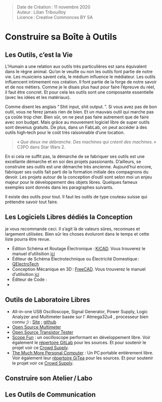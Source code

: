 > Date de Création : 11 novembre 2020<br>
> Auteur : Lilian Tribouilloy<br>
> Licence : Creative Commonces BY SA<br>

# Construire sa Boîte à Outils

## Les Outils, c’est la Vie

L’Humain a une relation aux outils très particulières est sans équivalent dans le règne animal. Qu’on le veuille ou non les outils font partie de notre vie. Les musiciens savent cela, le médium influence le médiateur. Les outils influencent intimement nos création. Il font partie de la forge de notre savoir et de nos métiers. Comme je le disais plus haut pour faire l’épreuve du réel, il faut être concret. Et pour cela les outils sont une composante essentielle (avec les idées et les matériaux).

Comme disent les anglais “ Shit input, shit output. ”. Si vous avez pas de bon outil, vous ne ferez jamais rien de bien. Et un mauvais outil qui marche pas ça coûte trop cher. Bien sûr, on ne peut pas faire autrement que de faire avec son budget. Mais grâce au mouvement logiciel libre de super outils sont devenus gratuits. De plus, dans un FabLab, on peut accéder à des outils high‑tech pour le coût très raisonnable d’une location.

> « _Que dieux me débranche. Des machines qui créent des machines._ »		C3PO dans Star Wars 2.

En si cela ne suffit pas, la démarche de se fabriquer ses outils est une excellante démarche et en soi des projets passionants. D’ailleurs, se construire ses outils est une démarche très ancienne. Aujourd’hui encore, fabriquer ses outils fait parti de la formation initiale des compagnons du devoir. Les projets autour de la conception d’outil sont selon moi un enjeu majeur pour le développement des objets libres. Quelques fameux exemples sont donnés dans les paragraphes suivants.

Il existe des outils pour tout. Il faut les outils de type couteau suisse qui prétendre savoir tout faire.


## Les Logiciels Libres dédiés la Conception

je vous recommande ceci. Il s’agit là de valeurs sûres, reconnues et largement utilisées. Bien sûr les choses évoluront dans le temps et cette liste pourra être revue.

* Édition Schéma et Routage Électronique : [KiCAD](https://kicad.org/). Vous trouverez le manuel d’utilisition [ici](https://docs.kicad.org/)
* Éditeur de Schéma Électrotechnique ou Électricité Domestique : [QElectroTech](https://qelectrotech.org/)
* Conception Mécanique en 3D : [FreeCAD](https://www.freecadweb.org/?lang=fr). Vous trouverez le manuel d’utilisition [ici](https://wiki.freecadweb.org/Getting_started)
* Éditeur de Code :
* 


## Outils de Laboratoire Libres
* All-in-one USB Oscilloscope, Signal Generator, Power Supply, Logic Analyzer and Multimeter basée sur l' Atmega32u4 , processeur bien connu ;) : [Site](https://espotek.com/labrador/product/espotek-labrador-board/) ; [github](https://github.com/espotek/labrador)
* [Open Source Multimeter](https://hackaday.com/2019/06/20/finally-an-open-source-multimeter/)
* [Open Source Transistor Tester](https://www.mikrocontroller.net/articles/AVR_Transistortester#Introduction_.28English.29)
* [Scope Fun](https://www.scopefun.com/) : un oscilloscope performant en développement libre. Voir également le [répertoire GitLab](https://gitlab.com/scopefun) pour les sources. Et pour soutenir le projet voir ce [Crowd Supply](https://www.crowdsupply.com/scopefun/open-source-instrumentation).
* [The Much More Personal Computer](https://mntre.com/media/reform_md/2020-05-08-the-much-more-personal-computer.html) : Un PC portable entièrement libre. Voir également leur [répertoire GiTea](https://source.mntmn.com/MNT) pour les sources. Et pour soutenir le projet voir ce [Crowd Supply](https://www.crowdsupply.com/mnt/reform).


## Construire son Atelier / Labo


## Les Outils de Communication


